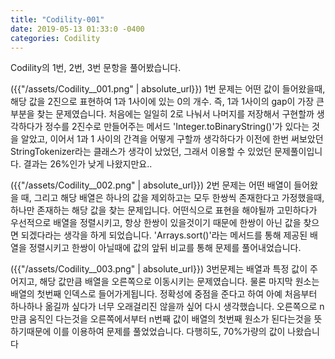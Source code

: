 ```yaml
---
title: "Codility-001"
date: 2019-05-13 01:33:0 -0400
categories: Codility
---
```


Codility의 1번, 2번, 3번 문항을 풀어봤습니다.

({{"/assets/Codility__001.png" | absolute_url}})
1번 문제는 어떤 값이 들어왔을때, 해당 값을 2진으로 표현하여 1과 1사이에 있는 0의 개수.
즉, 1과 1사이의 gap이 가장 큰 부분을 찾는 문제였습니다.
처음에는 일일히 2로 나눠서 나머지를 저장해서 구현할까 생각하다가 정수를 2진수로 만들어주는 메서드
'Integer.toBinaryString()'가 있다는 것을 알았고,
이어서 1과 1 사이의 간격을 어떻게 구할까 생각하다가 이전에 한번 써보았던 StringTokenizer라는
클래스가 생각이 났었던, 그래서 이용할 수 있었던 문제풀이입니다.
결과는 26%인가 낮게 나왔지만요..

({{"/assets/Codility__002.png" | absolute_url}})
2번 문제는 어떤 배열이 들어왔을 때, 그리고 해당 배열은 하나의 값을 제외하고는 모두 한쌍씩 존재한다고
가정했을때, 하나만 존재하는 해당 값을 찾는 문제입니다.
어떤식으로 표현을 해야될까 고민하다가 우선적으로 배열을 정렬시키고, 항상 한쌍이 있을것이기 때문에
한쌍이 아닌 값을 찾으면 되겠다라는 생각을 하게 되었습니다.
'Arrays.sort()'라는 메서드를 통해 제공된 배열을 정렬시키고 한쌍이 아닐때에 값의 앞뒤 비교를 통해
문제를 풀어내었습니다.

({{"/assets/Codility__003.png" | absolute_url}})
3번문제는 배열과 특정 값이 주어지고, 해당 값만큼 배열을 오른쪽으로 이동시키는 문제였습니다.
물론 마지막 원소는 배열의 첫번째 인덱스로 들어가게됩니다.
정확성에 중점을 준다고 하여 아예 처음부터 하나하나 옮길까 싶다가 너무 오래걸리진 않을까 싶어 다시 생각했습니다.
오른쪽으로 n만큼 움직인 다는것을 오른쪽에서부터 n번째 값이 배열의 첫번째 원소가 된다는것을 뜻하기때문에
이를 이용하여 문제를 풀었었습니다.
다행히도, 70%가량의 값이 나왔습니다

